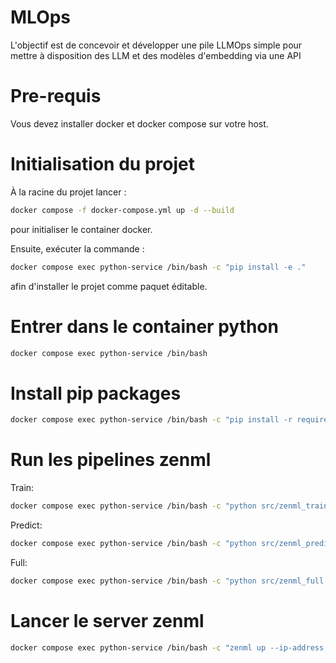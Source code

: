 # MLOps
L'objectif est de concevoir et développer une pile LLMOps simple pour mettre à disposition des LLM et des modèles d'embedding via une API

# Pre-requis
Vous devez installer docker et docker compose sur votre host.

# Initialisation du projet
À la racine du projet lancer :
```bash
docker compose -f docker-compose.yml up -d --build
```
pour initialiser le container docker.

Ensuite, exécuter la commande :
```bash
docker compose exec python-service /bin/bash -c "pip install -e ."
```
afin d'installer le projet comme paquet éditable.


# Entrer dans le container python
```bash
docker compose exec python-service /bin/bash
```

# Install pip packages
```bash
docker compose exec python-service /bin/bash -c "pip install -r requirements.txt"
```

# Run les pipelines zenml
Train:
```bash
docker compose exec python-service /bin/bash -c "python src/zenml_train.py"
```

Predict:
```bash
docker compose exec python-service /bin/bash -c "python src/zenml_predict.py"
```

Full:
```bash
docker compose exec python-service /bin/bash -c "python src/zenml_full.py"
```

# Lancer le server zenml
```bash
docker compose exec python-service /bin/bash -c "zenml up --ip-address 0.0.0.0 --port 8237"
```
